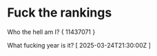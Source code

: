 # Fuck the rankings

Who the hell am I?
{ 11437071 }

What fucking year is it?
[ 2025-03-24T21:30:00Z ]
